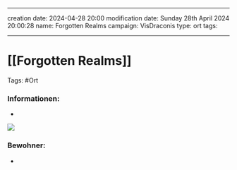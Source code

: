 
---
creation date: 2024-04-28 20:00 
modification date: Sunday 28th April 2024 20:00:28 
name: Forgotten Realms 
campaign: VisDraconis
type: ort
tags:

--- 

# [[Forgotten Realms]]

Tags: #Ort

### Informationen:
- 

![](Forgotten_Realms.png)

### Bewohner:
- 

